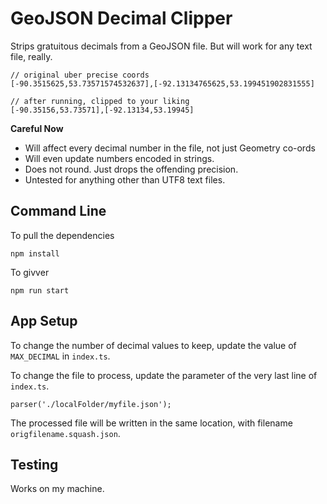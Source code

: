 # GeoJSON Decimal Clipper

Strips gratuitous decimals from a GeoJSON file. But will work for any text file, really.

```
// original uber precise coords
[-90.3515625,53.73571574532637],[-92.13134765625,53.199451902831555]

// after running, clipped to your liking
[-90.35156,53.73571],[-92.13134,53.19945]
```

**Careful Now**

-   Will affect every decimal number in the file, not just Geometry co-ords
-   Will even update numbers encoded in strings.
-   Does not round. Just drops the offending precision.
-   Untested for anything other than UTF8 text files.

## Command Line

To pull the dependencies

```
npm install
```

To givver

```
npm run start
```

## App Setup

To change the number of decimal values to keep, update the value of `MAX_DECIMAL` in `index.ts`.

To change the file to process, update the parameter of the very last line of `index.ts`.

```
parser('./localFolder/myfile.json');
```

The processed file will be written in the same location, with filename `origfilename.squash.json`.

## Testing

Works on my machine.
